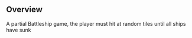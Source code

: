 ## Overview

A partial Battleship game, the player must hit at random tiles until all ships have sunk
